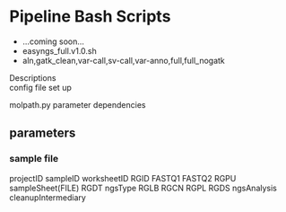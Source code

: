 Pipeline Bash Scripts
====================================
- ...coming soon...
- easyngs_full.v1.0.sh
- aln,gatk_clean,var-call,sv-call,var-anno,full,full_nogatk

Descriptions  
config file set up  


molpath.py parameter dependencies

## parameters
### sample file
projectID
sampleID
worksheetID
    RGID
    FASTQ1
    FASTQ2
        RGPU
sampleSheet(FILE)
    RGDT
ngsType
    RGLB
    RGCN
    RGPL
    RGDS
ngsAnalysis
    cleanupIntermediary
